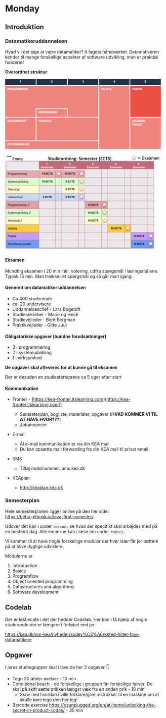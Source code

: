 # Monday

## Introduktion

### Datamatikeruddannelsen

Hvad vil det sige at være datamatiker? It fagets håndværker. Datamatikeren kender til mange forskellige aspekter af software udvikling, men er praktisk funderet!




**Overordnet struktur**

![Overordnet struktur](../../assets/uddannelses-overblik.png)



![Datamatiker skema](../../assets/datamatiker-skema.png)



#### Eksamen

Mundtlig eksamen i 20 min inkl. votering, udfra spørgsmål i læringsmålene. Typisk 15 min. Man trækker et spørgsmål og så går man igang. 



#### Generelt om datamatiker uddannelsen

- Ca 400 studerende
- ca. 20 undervisere
- Uddannelseschef - Lars Bogetoft
- Studiesekretær - Marie og Heidi
- Studievejleder - Berit Bergman
- Praktikvejleder - Gitte Juul



#### Obligatoriske opgaver (bundne forudsætninger)

- 3 i programmering
- 2 i systemudvikling
- 1 i virksomhed

**De opgaver skal afleveres for at kunne gå til eksamen**

Der er desuden en studiestartsprøve ca 5 uger efter start



#### Kommunikation

- Fronter - [https://kea-fronter.itslearning.com](https://kea-fronter.itslearning.com/)
  - Semesterplan, bogliste, materialer, opgaver (**HVAD KOMMER VI TIL AT HAVE HVOR???**)
  - Jobannoncer



- E-mail 
  - Al e-mail kommunikation er via din KEA mail
  - Du kan opsætte mail forwarding fra din KEA mail til privat email



- SMS

  - Tilføj mobilnummer: ums.kea.dk

  

- KEAplan 

  - http://keaplan.kea.dk
  
    

### Semesterplan

Hele semesterplanen ligger online på den her side: https://behu.gitbook.io/java-first-semester/

Udover det kan i under `lessons` se hvad der specifikt skal arbejdes med på en bestemt dag.  Alle emnerne kan i læse om under `topics`. 

Vi kommer til at have nogle forskellige moduler der hver især får jer tættere på at blive dygtige udviklere. 

Modulerne er

1. Introduction
2. Basics
3. Programflow
4. Object oriented programming
5. Datastructures and algorithms
6. Software development



## Codelab

Der er lektiecafe i det der hedder Codelab. Her kan i få hjælp af nogle studerende der er længere i forløbet end jer. 

https://kea.dk/om-kea/nyheder/kodev%C3%A6rksted-hitter-hos-datamatikere

## Opgaver

I jeres studiegrupper skal i lave de her 3 opgaver 👇

- Tegn 20 æbler øvelser - 10 min
- Conditional beach - de forskellige i gruppen får forskellige farver. De skal på skift sætte prikken længst væk fra en anden prik - 10 min
  - Skriv ned hvordan i ville forklare/give instrukser til en maskine om at skulle køre lege den her leg!
- Barcode exercise https://csunplugged.org/en/at-home/unlocking-the-secret-in-product-codes/ - 30 min
